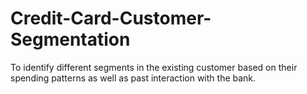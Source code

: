 # Credit-Card-Customer-Segmentation
To identify different segments in the existing customer based on their spending patterns as well as past interaction with the bank.
